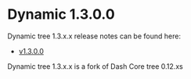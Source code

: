 Dynamic 1.3.0.0
==================

Dynamic tree 1.3.x.x release notes can be found here:
- [v1.3.0.0](release-notes/dynamic/release-notes.md)

Dynamic tree 1.3.x.x is a fork of Dash Core tree 0.12.xs